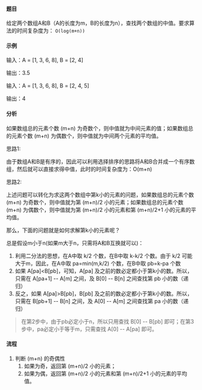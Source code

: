 #### 题目

给定两个数组A和B（A的长度为m，B的长度为n），查找两个数组的中值。要求算法的时间复杂度为： `O(log(m+n))`

#### 示例

输入：A = [1, 3, 6, 8], B = [2, 4]

输出：3.5

输入：A = [1, 3, 6, 8], B = [2, 4, 5]

输出：4

#### 分析

如果数组总的元素个数 (m+n) 为奇数个，则中值就为中间元素的值；如果数组总的元素个数 (m+n) 为偶数个，则中值就为中间两个元素的平均值。

思路1:

由于数组A和B是有序的，因此可以利用选择排序的思路将A和B合并成一个有序数组，然后就可以直接求得中值，此时的时间复杂度为：O(m+n)

思路2:

上述问题可以转化为求这两个数组中第k小的元素的问题，如果数组总的元素个数 (m+n) 为奇数个，则中值就为第 (m+n)/2 小的元素；如果数组总的元素个数 (m+n) 为偶数个，则中值就为第 (m+n)/2 小的元素和第 (m+n)/2+1 小的元素的平均值。

那么，下面的问题就是如何求解第k小的元素呢？

总是假设m小于n(如果m大于n，只需将A和B互换就可以)：

1. 利用二分法的思想，在A中取 k/2 个数，在B中取 k-k/2 个数。由于 k/2 可能大于m，因此，在A中取 pa=min(m,k/2) 个数，在B中取 pb=k-pa 个数
2. 如果 A[pa]<B[pb]，可知，A[pa] 及之前的数必定都小于第k小的数。所以，只需在 A[pa+1] -- A[m] 之间，及 B[0] -- B[n] 之间查找第 pb 小的数（递归）
3. 反之，如果 A[pa]>B[pb]，B[pb] 及之前的数必定都小于第k小的数。所以，只需在 B[pb+1] -- B[n] 之间，及 A[0] -- A[m] 之间查找第 pa 小的数（递归）

> 在第2步中，由于pb必定小于n，所以只用查找 B[0] -- B[pb] 即可；在第3步中，pa必定小于等于m，只需查找  A[0] -- A[pa] 即可。

#### 流程

1. 判断 (m+n) 的奇偶性
    1. 如果为奇，返回第 (m+n)/2 小的元素；
    2. 如果为偶，返回第 (m+n)/2 小的元素和第 (m+n)/2+1 小的元素的平均值。
